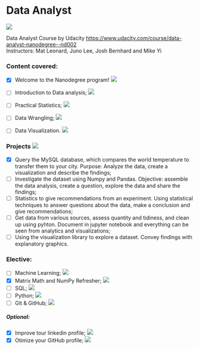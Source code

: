 # Data Analyst

![](https://us-central1-progress-markdown.cloudfunctions.net/progress/16)<br />

Data Analyst Course by Udacity https://www.udacity.com/course/data-analyst-nanodegree--nd002<br />
Instructors: Mat Leonard, Juno Lee, Josh Bernhard and Mike Yi <br />

### Content covered:<br />

- [x] Welcome to the Nanodegree program! ![](https://us-central1-progress-markdown.cloudfunctions.net/progress/100)<br />
- [ ] Introduction to Data analysis; ![](https://us-central1-progress-markdown.cloudfunctions.net/progress/65)<br />
- [ ] Practical Statistics; ![](https://us-central1-progress-markdown.cloudfunctions.net/progress/0)<br />
- [ ] Data Wrangling; ![](https://us-central1-progress-markdown.cloudfunctions.net/progress/0)<br />
- [ ] Data Visualization. ![](https://us-central1-progress-markdown.cloudfunctions.net/progress/0)<br />


### Projects ![](https://us-central1-progress-markdown.cloudfunctions.net/progress/20)
- [x] Query the MySQL database, which compares the world temperature to transfer them to your city. Purpose: Analyze the data, create a visualization and describe the findings; <br />
- [ ] Investigate the dataset using Numpy and Pandas. Objective: assemble the data analysis, create a question, explore the data and share the findings; <br />
- [ ] Statistics to give recommendations from an experiment. Using statistical techniques to answer questions about the data, make a conclusion and give recommendations; <br />
- [ ] Get data from various sources, assess quantity and tidiness, and clean up using pyhton. Document in jupyter notebook and everything can be seen from analytics and visualizations; <br />
- [ ] Using the visualization library to explore a dataset. Convey findings with explanatory graphics. <br />

### Elective:<br />

- [ ] Machine Learning; ![](https://us-central1-progress-markdown.cloudfunctions.net/progress/0)<br />
- [x] Matrix Math and NumPy Refresher; ![](https://us-central1-progress-markdown.cloudfunctions.net/progress/100)<br />
- [ ] SQL; ![](https://us-central1-progress-markdown.cloudfunctions.net/progress/15)<br />
- [ ] Python; ![](https://us-central1-progress-markdown.cloudfunctions.net/progress/0)<br />
- [ ] Git & GitHub; ![](https://us-central1-progress-markdown.cloudfunctions.net/progress/0)<br />

##### Optional:<br />
- [x] Improve tour linkedin profile; ![](https://us-central1-progress-markdown.cloudfunctions.net/progress/100)<br />
- [x] Otimize your GitHub profile; ![](https://us-central1-progress-markdown.cloudfunctions.net/progress/100)<br />
